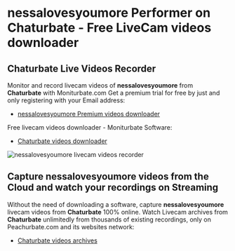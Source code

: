 # nessalovesyoumore Performer on Chaturbate - Free LiveCam videos downloader

## Chaturbate Live Videos Recorder

Monitor and record livecam videos of **nessalovesyoumore** from **Chaturbate** with Moniturbate.com
Get a premium trial for free by just and only registering with your Email address:
* [nessalovesyoumore Premium videos downloader](https://moniturbate.com/request-demo-licence-key.html)

Free livecam videos downloader - Moniturbate Software:
* [Chaturbate videos downloader](https://moniturbate.com/moniturbate-download-software.html)

![nessalovesyoumore livecam videos recorder](https://peachurnet.com/templates/moniturbate-software.png)


## Capture nessalovesyoumore videos from the Cloud and watch your recordings on Streaming

Without the need of downloading a software, capture **nessalovesyoumore** livecam videos from **Chaturbate** 100% online.
Watch Livecam archives from **Chaturbate** unlimitedly from thousands of existing recordings, only on Peachurbate.com and its websites network:
* [Chaturbate videos archives](https://peachurnet.com/)
